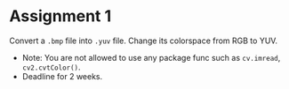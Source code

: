 # Assignment 1
Convert a `.bmp` file into `.yuv` file. Change its colorspace from RGB to YUV.
* Note: You are not allowed to use any package func such as `cv.imread`, `cv2.cvtColor()`.
* Deadline for 2 weeks.